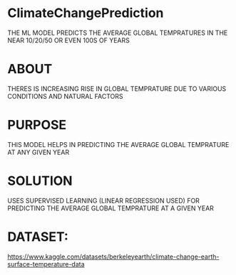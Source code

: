 # ClimateChangePrediction
THE ML MODEL PREDICTS THE AVERAGE GLOBAL TEMPRATURES IN THE NEAR 10/20/50 OR EVEN 100S OF YEARS

# ABOUT
THERES IS INCREASING RISE IN GLOBAL TEMPRATURE DUE TO VARIOUS CONDITIONS AND NATURAL FACTORS 

# PURPOSE
THIS MODEL HELPS IN PREDICTING THE AVERAGE GLOBAL TEMPRATURE AT ANY GIVEN YEAR

# SOLUTION
USES SUPERVISED LEARNING (LINEAR REGRESSION USED) FOR PREDICTING THE AVERAGE GLOBAL TEMPRATURE AT A GIVEN YEAR 

# DATASET:
https://www.kaggle.com/datasets/berkeleyearth/climate-change-earth-surface-temperature-data
